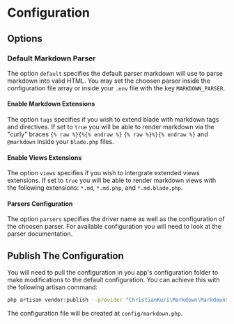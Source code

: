 # Configuration

## Options

### Default Markdown Parser

The option `default` specifies the default parser markdown will use to parse markdown into valid HTML. You may set the choosen parser inside the configuration file array or inside your `.env` file with the key `MARKDOWN_PARSER`.

#### Enable Markdown Extensions

The option `tags` specifies if you wish to extend blade with markdown tags and directives.  If set to `true` you will be able to render markdown via the "curly" braces  `{% raw %}{%{% endraw %}` `{% raw %}%}{% endraw %}` and `@markdown` inside your `blade.php` files.

#### Enable Views Extensions

The option `views` specifies if you wish to intergrate extended views extensions.  If set to `true` you will be able to render markdown views with the following extensions:  `*.md`, `*.md.php`, and `*.md.blade.php`.

#### Parsers Configuration

The option `parsers` specifies the driver name as well as the configuration of the choosen parser. For available configuration you will need to look at the parser documentation.

## Publish The Configuration

You will need to pull the configuration in you app's configuration folder to make modifications to the default configuration. You can achieve this with the following artisan command:

``` bash
php artisan vendor:publish --provider "ChristianKuri\Markdown\MarkdownServiceProvider"
```

The configuration file will be created at `config/markdown.php`.
